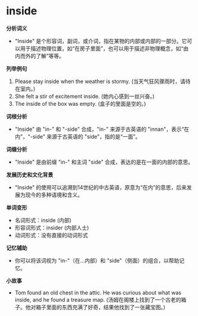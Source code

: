 # inside

**分析词义**

  

*   "Inside" 是个形容词，副词，或介词，指在某物的内部或内部的一部分。它可以用于描述物理位置，如“在房子里面”，也可以用于描述非物理概念，如“由内而外的了解”等等。

  

**列举例句**

  

1.  Please stay inside when the weather is stormy. (当天气狂风骤雨时，请待在室内。)
2.  She felt a stir of excitement inside. (她内心感到一丝兴奋。)
3.  The inside of the box was empty. (盒子的里面是空的。)

  

**词根分析**

  

*   "Inside" 由 "in-" 和 "-side" 合成，"in-" 来源于古英语的 "innan"，表示“在内”，"-side" 来源于古英语的 "side"，指的是“一面”。

  

**词缀分析**

  

*   "Inside" 是由前缀 "in-" 和主词 "side" 合成，表达的是在一面的内部的意思。

  

**发展历史和文化背景**

  

*   "Inside" 的使用可以追溯到14世纪的中古英语，原意为“在内”的意思，后来发展为现今的多种语境和含义。

  

**单词变形**

  

*   名词形式：inside (内部)
*   形容词形式：insider (内部人士)
*   动词形式：没有直接的动词形式

  

**记忆辅助**

  

*   你可以将该词视为 "in-"（在...内部）和 "side"（侧面）的组合，以帮助记忆。

  

**小故事**

  

*   Tom found an old chest in the attic. He was curious about what was inside, and he found a treasure map. (汤姆在阁楼上找到了一个古老的箱子。他对箱子里面的东西充满了好奇，结果他找到了一张藏宝图。)
